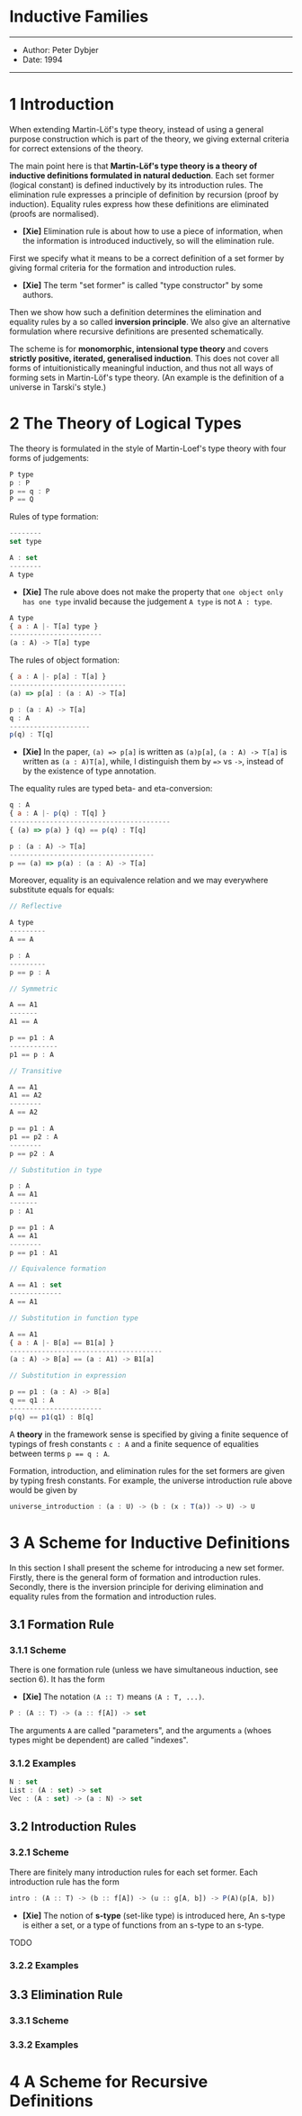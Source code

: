 # Inductive Families

------
- Author: Peter Dybjer
- Date: 1994
------

# 1 Introduction

When extending Martin-Löf's type theory,
instead of using a general purpose construction which is part of the theory,
we giving external criteria for correct extensions of the theory.

The main point here is that **Martin-Löf's type theory
is a theory of inductive definitions formulated in natural deduction**.
Each set former (logical constant) is defined inductively by its introduction rules.
The elimination rule expresses a principle of definition by recursion (proof by induction).
Equality rules express how these definitions are eliminated (proofs are normalised).

- **[Xie]** Elimination rule is about how to use a piece of information,
  when the information is introduced inductively, so will the elimination rule.

First we specify what it means to be a correct definition of a set former
by giving formal criteria for the formation and introduction rules.

- **[Xie]** The term "set former" is called "type constructor" by some authors.

Then we show how such a definition determines the elimination and equality rules
by a so called **inversion principle**. We also give an alternative formulation
where recursive definitions are presented schematically.

The scheme is for **monomorphic, intensional type theory**
and covers **strictly positive, iterated, generalised induction**.
This does not cover all forms of intuitionistically meaningful induction,
and thus not all ways of forming sets in Martin-Löf's type theory.
(An example is the definition of a universe in Tarski's style.)

# 2 The Theory of Logical Types

The theory is formulated in the style of Martin-Loef's type theory
with four forms of judgements:

``` js
P type
p : P
p == q : P
P == Q
```

Rules of type formation:

``` js
--------
set type

A : set
--------
A type
```

- **[Xie]**
  The rule above does not make the property that
  `one object only has one type` invalid
  because the judgement `A type` is not `A : type`.

``` js
A type
{ a : A |- T[a] type }
-----------------------
(a : A) -> T[a] type
```

The rules of object formation:

``` js
{ a : A |- p[a] : T[a] }
-----------------------------
(a) => p[a] : (a : A) -> T[a]

p : (a : A) -> T[a]
q : A
--------------------
p(q) : T[q]
```

- **[Xie]**
  In the paper,
  `(a) => p[a]` is written as `(a)p[a]`,
  `(a : A) -> T[a]` is written as `(a : A)T[a]`,
  while, I distinguish them by `=>` vs `->`,
  instead of by the existence of type annotation.

The equality rules are typed beta- and eta-conversion:

``` js
q : A
{ a : A |- p(q) : T[q] }
----------------------------------------
{ (a) => p(a) } (q) == p(q) : T[q]

p : (a : A) -> T[a]
------------------------------------
p == (a) => p(a) : (a : A) -> T[a]
```

Moreover, equality is an equivalence relation
and we may everywhere substitute equals for equals:

``` js
// Reflective

A type
---------
A == A

p : A
---------
p == p : A

// Symmetric

A == A1
-------
A1 == A

p == p1 : A
------------
p1 == p : A

// Transitive

A == A1
A1 == A2
--------
A == A2

p == p1 : A
p1 == p2 : A
--------
p == p2 : A

// Substitution in type

p : A
A == A1
-------
p : A1

p == p1 : A
A == A1
--------
p == p1 : A1

// Equivalence formation

A == A1 : set
-------------
A == A1

// Substitution in function type

A == A1
{ a : A |- B[a] == B1[a] }
--------------------------------------
(a : A) -> B[a] == (a : A1) -> B1[a]

// Substitution in expression

p == p1 : (a : A) -> B[a]
q == q1 : A
-----------------------
p(q) == p1(q1) : B[q]
```

A **theory** in the framework sense is specified by
giving a finite sequence of typings of fresh constants `c : A`
and a finite sequence of equalities between terms `p == q : A`.

Formation, introduction, and elimination rules for the set formers
are given by typing fresh constants.
For example, the universe introduction rule above would be given by

``` js
universe_introduction : (a : U) -> (b : (x : T(a)) -> U) -> U
```

# 3 A Scheme for Inductive Definitions

In this section I shall present the scheme for introducing a new set former.
Firstly, there is the general form of formation and introduction rules.
Secondly, there is the inversion principle for deriving
elimination and equality rules from the formation and introduction rules.

## 3.1 Formation Rule

### 3.1.1 Scheme

There is one formation rule (unless we have simultaneous induction, see section 6).
It has the form

- **[Xie]** The notation `(A :: T)` means `(A : T, ...)`.

``` js
P : (A :: T) -> (a :: f[A]) -> set
```

The arguments `A` are called "parameters",
and the arguments `a` (whoes types might be dependent) are called "indexes".

### 3.1.2 Examples

``` js
N : set
List : (A : set) -> set
Vec : (A : set) -> (a : N) -> set
```

## 3.2 Introduction Rules

### 3.2.1 Scheme

There are finitely many introduction rules for each set former.
Each introduction rule has the form

``` js
intro : (A :: T) -> (b :: f[A]) -> (u :: g[A, b]) -> P(A)(p[A, b])
```

- **[Xie]** The notion of **s-type** (set-like type) is introduced here,
   An s-type is either a set,
   or a type of functions from an s-type to an s-type.

TODO

### 3.2.2 Examples

## 3.3 Elimination Rule

### 3.3.1 Scheme

### 3.3.2 Examples

# 4 A Scheme for Recursive Definitions
